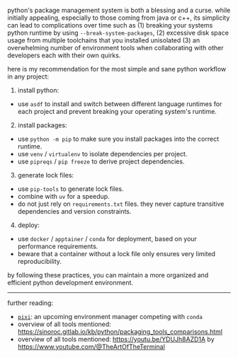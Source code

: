 python's package management system is both a blessing and a curse. while initially appealing, especially to those coming from java or c++, its simplicity can lead to complications over time such as (1) breaking your systems python runtime by using `--break-system-packages`, (2) excessive disk space usage from multiple toolchains that you installed unisolated (3) an overwhelming number of environment tools when collaborating with other developers each with their own quirks.

here is my recommendation for the most simple and sane python workflow in any project:

1. install python:

  - use `asdf` to install and switch between different language runtimes for each project and prevent breaking your operating system's runtime.

2. install packages:

  - use `python -m pip` to make sure you install packages into the correct runtime.
  - use `venv` / `virtualenv` to isolate dependencies per project.
  - use `pipreqs` / `pip freeze` to derive project dependencies.

3. generate lock files:

  - use `pip-tools` to generate lock files.
  - combine with `uv` for a speedup.
  - do not just rely on `requirements.txt` files. they never capture transitive dependencies and version constraints.

4. deploy:

  - use `docker` / `apptainer` / `conda` for deployment, based on your performance requirements.
  - beware that a container without a lock file only ensures very limited reproducibility.

by following these practices, you can maintain a more organized and efficient python development environment.

---

further reading:

- [`pixi`](https://github.com/prefix-dev/pixi): an upcoming environment manager competing with `conda`
- overview of all tools mentioned: https://sinoroc.gitlab.io/kb/python/packaging_tools_comparisons.html
- overview of all tools mentioned: https://youtu.be/YDUJh8AZD1A by https://www.youtube.com/@TheArtOfTheTerminal
